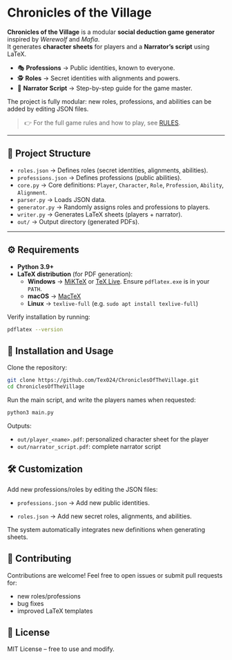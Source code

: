 # Chronicles of the Village

**Chronicles of the Village** is a modular **social deduction game generator** inspired by *Werewolf* and *Mafia*.  
It generates **character sheets** for players and a **Narrator’s script** using LaTeX.

- 🎭 **Professions** → Public identities, known to everyone.  
- 🕵️ **Roles** → Secret identities with alignments and powers.  
- 📜 **Narrator Script** → Step-by-step guide for the game master.  

The project is fully modular: new roles, professions, and abilities can be added by editing JSON files.

> 👉 For the full game rules and how to play, see [RULES](RULES.md).

---

## 📂 Project Structure

- `roles.json` → Defines roles (secret identities, alignments, abilities).  
- `professions.json` → Defines professions (public abilities).  
- `core.py` → Core definitions: `Player`, `Character`, `Role`, `Profession`, `Ability`, `Alignment`.  
- `parser.py` → Loads JSON data.  
- `generator.py` → Randomly assigns roles and professions to players.  
- `writer.py` → Generates LaTeX sheets (players + narrator).  
- `out/` → Output directory (generated PDFs).  

---

## ⚙️ Requirements

- **Python 3.9+**
- **LaTeX distribution** (for PDF generation):
  - **Windows** → [MiKTeX](https://miktex.org/download) or [TeX Live](https://www.tug.org/texlive/). Ensure `pdflatex.exe` is in your `PATH`.  
  - **macOS** → [MacTeX](https://tug.org/mactex/)  
  - **Linux** → `texlive-full` (e.g. `sudo apt install texlive-full`)  

Verify installation by running:

```bash
pdflatex --version
```

## 🚀 Installation and Usage

Clone the repository:

```bash
git clone https://github.com/Tex024/ChroniclesOfTheVillage.git
cd ChroniclesOfTheVillage
```

Run the main script, and write the players names when requested:
```bash
python3 main.py
```

Outputs:
- `out/player_<name>.pdf`: personalized character sheet for the player
- `out/narrator_script.pdf`: complete narrator script

## 🛠️ Customization

Add new professions/roles by editing the JSON files:

- `professions.json` → Add new public identities.

- `roles.json` → Add new secret roles, alignments, and abilities.

The system automatically integrates new definitions when generating sheets.

## 🤝 Contributing

Contributions are welcome!
Feel free to open issues or submit pull requests for:

- new roles/professions
- bug fixes
- improved LaTeX templates

## 📜 License
MIT License – free to use and modify.
